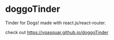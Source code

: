 # doggoTinder
Tinder for Dogs! 
made with react.js/react-router.

check out https://vpasquar.github.io/doggoTinder
